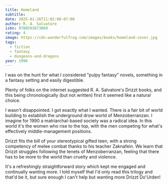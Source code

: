 ```yaml
---
title: Homeland
subtitle:
date: 2025-01-26T21:02:00-07:00
author: R. A. Salvatore
isbn: 9780593873069
rating: 4
image: https://cdn.wonderfulfrog.com/images/books/homeland-cover.jpg
tags:
  - fiction
  - fantasy
  - dungeons-and-dragons
year: 1990
---
```


I was on the hunt for what I considered "pulpy fantasy" novels, something in a fantasy setting and easily digestible.

Plenty of folks on the internet suggested R. A. Salvatore's Drizzt books, and this being chronologically (but not written) first it seemed like a natural choice.

I wasn't disappointed. I got exactly what I wanted. There is a fair bit of world building to establish the underground drow world of Menzoberranzan. I imagine for 1990 a matriarchal-based society was a radical idea. In this world it's the women who rise to the top, with the men competing for what's effectively middle-management positions.

Drizzt fits the bill of your stereotypical gifted teen, with a strong competency of melee combat thanks to his teacher Zaknafein. We learn that Drizzt struggles following the tenets of Menzoberranzan, feeling that there has to be more to the world than cruelty and violence.

It's a refreshingly straightforward story which kept me engaged and continually wanting more. I told myself that I'd only read this trilogy and that'd be it, but sure enough I can't help but wanting more Drizzt Do'Urden!
